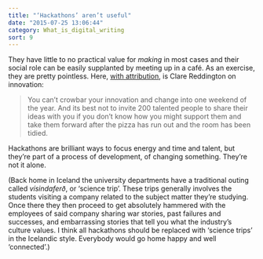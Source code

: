 ```yaml
---
title: "‘Hackathons’ aren’t useful"
date: "2015-07-25 13:06:44"
category: What_is_digital_writing
sort: 9
---
```


They have little to no practical value for *making* in most cases and
their social role can be easily supplanted by meeting up in a café. As
an exercise, they are pretty pointless. Here, <a href="http://www.watershed.co.uk/ished/news/getting-comfortable-with-change/">with attribution</a>, is Clare
Reddington on innovation:

> You can’t crowbar your innovation and change into one weekend of the
> year. And its best not to invite 200 talented people to share their
> ideas with you if you don’t know how you might support them and take
> them forward after the pizza has run out and the room has been
> tidied.

Hackathons are brilliant ways to focus energy and time and talent, but
they’re part of a process of development, of changing something. They’re
not it alone.

(Back home in Iceland the university departments have a traditional
outing called *vísindaferð*, or ‘science trip’. These trips generally
involves the students visiting a company related to the subject matter
they’re studying. Once there they then proceed to get absolutely
hammered with the employees of said company sharing war stories, past
failures and successes, and embarrassing stories that tell you what the
industry’s culture values. I think all hackathons should be replaced
with ‘science trips’ in the Icelandic style. Everybody would go home
happy and well ‘connected’.)
